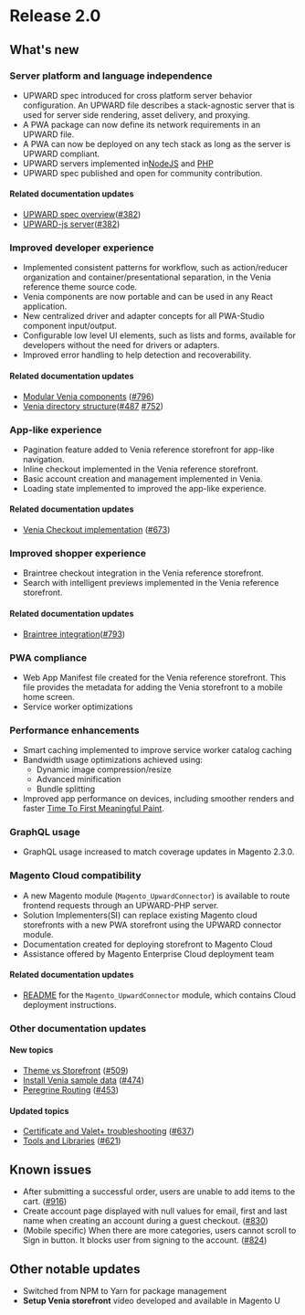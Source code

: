 # Release 2.0

## What's new

### Server platform and language independence

-   UPWARD spec introduced for cross platform server behavior configuration.
    An UPWARD file describes a stack-agnostic server that is used for server side rendering, asset delivery, and proxying.
-   A PWA package can now define its network requirements in an UPWARD file.
-   A PWA can now be deployed on any tech stack as long as the server is UPWARD compliant.
-   UPWARD servers implemented in[NodeJS][] and [PHP][]
-   UPWARD spec published and open for community contribution.

#### Related documentation updates

-   [UPWARD spec overview][]([#382][])
-   [UPWARD-js server][]([#382][])

### Improved developer experience

-   Implemented consistent patterns for workflow, such as action/reducer organization and container/presentational separation, in the Venia reference theme source code.
-   Venia components are now portable and can be used in any React application.
-   New centralized driver and adapter concepts for all PWA-Studio component input/output.
-   Configurable low level UI elements, such as lists and forms, available for developers without the need for drivers or adapters.
-   Improved error handling to help detection and recoverability.

#### Related documentation updates

-   [Modular Venia components][] ([#796][])
-   [Venia directory structure][]([#487][] [#752][])

### App-like experience

-   Pagination feature added to Venia reference storefront for app-like navigation.
-   Inline checkout implemented in the Venia reference storefront.
-   Basic account creation and management implemented in Venia.
-   Loading state implemented to improved the app-like experience.

#### Related documentation updates

-   [Venia Checkout implementation][] ([#673][])

### Improved shopper experience

-   Braintree checkout integration in the Venia reference storefront.
-   Search with intelligent previews implemented in the Venia reference storefront.

#### Related documentation updates

-   [Braintree integration][]([#793][])

### PWA compliance

-   Web App Manifest file created for the Venia reference storefront.
    This file provides the metadata for adding the Venia storefront to a mobile home screen.
-   Service worker optimizations

### Performance enhancements

-   Smart caching implemented to improve service worker catalog caching
-   Bandwidth usage optimizations achieved using:
    -   Dynamic image compression/resize
    -   Advanced minification
    -   Bundle splitting
-   Improved app performance on devices, including smoother renders and faster [Time To First Meaningful Paint][].

### GraphQL usage

-   GraphQL usage increased to match coverage updates in Magento 2.3.0.

### Magento Cloud compatibility

-   A new Magento module (`Magento_UpwardConnector`) is available to route frontend requests through an UPWARD-PHP server.
-   Solution Implementers(SI) can replace existing Magento cloud storefronts with a new PWA storefront using the UPWARD connector module.
-   Documentation created for deploying storefront to Magento Cloud
-   Assistance offered by Magento Enterprise Cloud deployment team

#### Related documentation updates

-   [README][] for the `Magento_UpwardConnector` module, which contains Cloud deployment instructions.

### Other documentation updates

#### New topics

-   [Theme vs Storefront][] ([#509][])
-   [Install Venia sample data][] ([#474][])
-   [Peregrine Routing][] ([#453][])

#### Updated topics

-   [Certificate and Valet+ troubleshooting][] ([#637][])
-   [Tools and Libraries][] ([#621][])

## Known issues

-   After submitting a successful order, users are unable to add items to the cart. ([#916][])
-   Create account page displayed with null values for email, first and last name when creating an account during a guest checkout. ([#830][])
-   (Mobile specific) When there are more categories, users cannot scroll to Sign in button. It blocks user from signing to the account. ([#824][])

## Other notable updates

-   Switched from NPM to Yarn for package management
-   **Setup Venia storefront** video developed and available in Magento U

[braintree integration]: https://magento-research.github.io/pwa-studio/venia-pwa-concept/features/braintree/
[#793]: https://github.com/magento-research/pwa-studio/pull/793
[readme]: https://github.com/magento-research/magento2-upward-connector
[upward-js server]: https://magento-research.github.io/pwa-studio/technologies/upward/reference-implementation/
[upward spec overview]: https://magento-research.github.io/pwa-studio/technologies/upward/
[#382]: https://github.com/magento-research/pwa-studio/pull/382
[peregrine routing]: https://magento-research.github.io/pwa-studio/peregrine/routing/
[#453]: https://github.com/magento-research/pwa-studio/pull/453
[install venia sample data]: https://magento-research.github.io/pwa-studio/venia-pwa-concept/install-sample-data/
[#474]: https://github.com/magento-research/pwa-studio/pull/474
[theme vs storefront]: https://magento-research.github.io/pwa-studio/technologies/theme-vs-storefront/
[#509]: https://github.com/magento-research/pwa-studio/pull/509
[venia checkout implementation]: https://magento-research.github.io/pwa-studio/venia-pwa-concept/features/checkout/
[#673]: https://github.com/magento-research/pwa-studio/pull/673
[modular venia components]: https://magento-research.github.io/pwa-studio/venia-pwa-concept/features/modular-components/
[#796]: https://github.com/magento-research/pwa-studio/issues/796
[venia directory structure]: https://magento-research.github.io/pwa-studio/venia-pwa-concept/project-structure/
[#752]: https://github.com/magento-research/pwa-studio/pull/752
[#487]: https://github.com/magento-research/pwa-studio/pull/487
[tools and libraries]: https://magento-research.github.io/pwa-studio/technologies/tools-libraries/
[#621]: https://github.com/magento-research/pwa-studio/pull/621
[certificate and valet+ troubleshooting]: https://magento-research.github.io/pwa-studio/pwa-buildpack/troubleshooting/
[#637]: https://github.com/magento-research/pwa-studio/pull/637
[#916]: https://github.com/magento-research/pwa-studio/issues/916
[#830]: https://github.com/magento-research/pwa-studio/issues/83o
[#824]: https://github.com/magento-research/pwa-studio/issues/824
[nodejs]: https://magento-research.github.io/pwa-studio/technologies/upward/reference-implementation/
[php]: https://github.com/magento-research/magento2-upward-connector
[time to first meaningful paint]: https://developers.google.com/web/tools/lighthouse/audits/first-meaningful-paint
